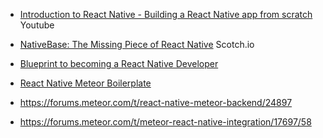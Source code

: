 * [Introduction to React Native - Building a React Native app from scratch](https://www.youtube.com/watch?v=r5OPRhelEIU) Youtube
* [NativeBase: The Missing Piece of React Native​](https://scotch.io/tutorials/nativebase-the-missing-piece-of-react-native%E2%80%8B) Scotch.io
* [Blueprint to becoming a React Native Developer](https://medium.com/android-news/blueprint-to-becoming-a-react-native-developer-6cad2b894887#.k0tl42585)
* [React Native Meteor Boilerplate](https://github.com/spencercarli/react-native-meteor-boilerplate)


* https://forums.meteor.com/t/react-native-meteor-backend/24897
* https://forums.meteor.com/t/meteor-react-native-integration/17697/58
